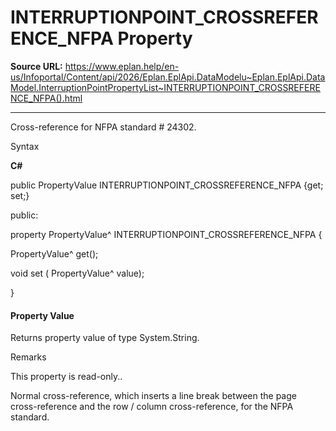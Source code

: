 # INTERRUPTIONPOINT_CROSSREFERENCE_NFPA Property

**Source URL:** https://www.eplan.help/en-us/Infoportal/Content/api/2026/Eplan.EplApi.DataModelu~Eplan.EplApi.DataModel.InterruptionPointPropertyList~INTERRUPTIONPOINT_CROSSREFERENCE_NFPA().html

---

Cross-reference for NFPA standard # 24302.

Syntax

**C#**



public PropertyValue INTERRUPTIONPOINT_CROSSREFERENCE_NFPA {get; set;}

public:

property PropertyValue^ INTERRUPTIONPOINT_CROSSREFERENCE_NFPA {

   PropertyValue^ get();

   void set (    PropertyValue^ value);

}


#### Property Value

Returns property value of type System.String.

Remarks

This property is read-only..

Normal cross-reference, which inserts a line break between the page cross-reference and the row / column cross-reference, for the NFPA standard.
